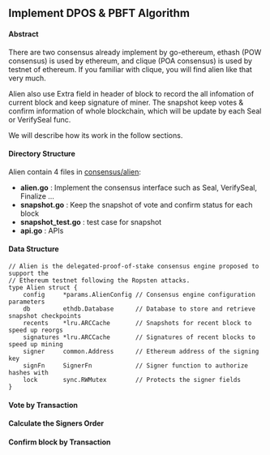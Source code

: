## Implement DPOS & PBFT Algorithm

#### Abstract

There are two consensus already implement by go-ethereum,  ethash (POW consensus) is used by ethereum, and clique (POA consensus) is used by testnet of ethereum. If you familiar with clique, you will find alien like that very much.

Alien also use Extra field in header of block to record the all infomation of current block and keep signature of miner. The snapshot keep votes & confirm information of whole blockchain, which will be update by each Seal or VerifySeal func.

We will describe how its work in the follow sections.

#### Directory Structure

Alien contain 4 files in [consensus/alien](../consensus/alien/):

* **alien.go**    : Implement the consensus interface such as Seal, VerifySeal, Finalize ...
* **snapshot.go** : Keep the snapshot of vote and confirm status for each block
* **snapshot_test.go** : test case for snapshot
* **api.go**      : APIs


#### Data Structure
```
// Alien is the delegated-proof-of-stake consensus engine proposed to support the
// Ethereum testnet following the Ropsten attacks.
type Alien struct {
	config     *params.AlienConfig // Consensus engine configuration parameters
	db         ethdb.Database      // Database to store and retrieve snapshot checkpoints
	recents    *lru.ARCCache       // Snapshots for recent block to speed up reorgs
	signatures *lru.ARCCache       // Signatures of recent blocks to speed up mining
	signer     common.Address      // Ethereum address of the signing key
	signFn     SignerFn            // Signer function to authorize hashes with
	lock       sync.RWMutex        // Protects the signer fields
}

```

#### Vote by Transaction


#### Calculate the Signers Order


#### Confirm block by Transaction











